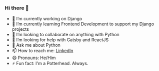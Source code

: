 ### Hi there 👋

<!--
**chttrjeankr/chttrjeankr** is a ✨ _special_ ✨ repository because its `README.md` (this file) appears on your GitHub profile.

Here are some ideas to get you started:
-->

- 🔭 I’m currently working on Django
- 🌱 I’m currently learning Frontend Development to support my Django projects
- 👯 I’m looking to collaborate on anything with Python
- 🤔 I’m looking for help with Gatsby and ReactJS
- 💬 Ask me about Python
- 📫 How to reach me: [LinkedIn](https://www.linkedin.com/in/ankurchattopadhyay)
- 😄 Pronouns: He/Him
- ⚡ Fun fact: I'm a Potterhead. Always. 
